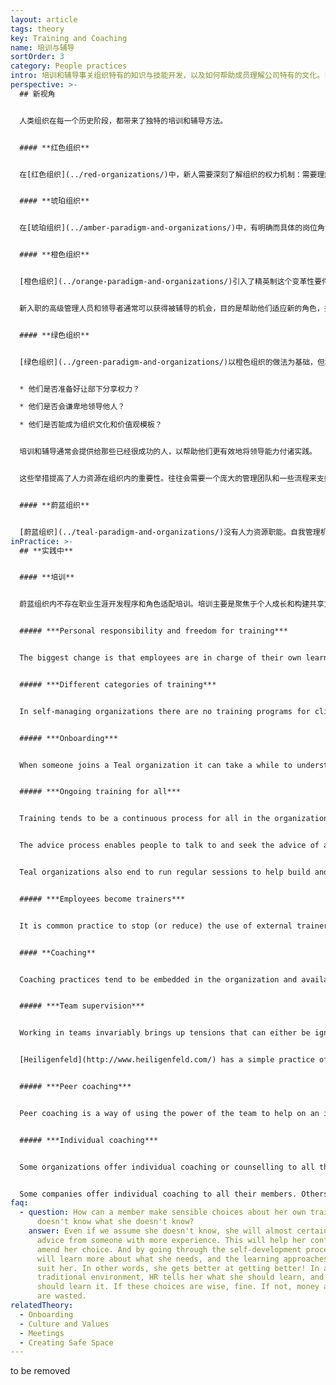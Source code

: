 ```yaml
---
layout: article
tags: theory
key: Training and Coaching
name: 培训与辅导
sortOrder: 3
category: People practices
intro: 培训和辅导事关组织特有的知识与技能开发，以及如何帮助成员理解公司特有的文化。目的是促进成员为组织提供全然而健康的贡献。
perspective: >-
  ## 新视角


  人类组织在每一个历史阶段，都带来了独特的培训和辅导方法。


  #### **红色组织**


  在[红色组织](../red-organizations/)中，新人需要深刻了解组织的权力机制：需要理解如何获得权力以及如何使用权力。这种学习来自于观察和倾听。可能有个“入会”仪式。也可能有一些培训交易技能的工具。除此之外，大多数知识都是通过观察和倾听获得的，个人的资历就像非正式的学徒一样逐渐增长。


  #### **琥珀组织**


  在[琥珀组织](../amber-paradigm-and-organizations/)中，有明确而具体的岗位角色划分。培训的目的是为了让组织内各级人员有效地履行其职责和责任（例如在军队中进行军官培训）。有些成员的职业培训由独立机构（职业学校或大学）提供。重视针对特定专业的资格证书。还会通过在职期间的持续培训，让每个级别的优秀人才都能得到晋升机会。


  #### **橙色组织**


  [橙色组织](../orange-paradigm-and-organizations/)引入了精英制这个变革性要件。原则上任何人都有机会升职。邮件收发室的男孩可以成为首席执行官——即使那个男孩碰巧是个女孩或者是少数民族裔。培训部门（通常是人力资源部的一个分支）为这一进展提供支持。通常组织会制作每个岗位角色（销售人员、技术人员、新人经理、中层经理、资深经理、高级经理等）所需的能力要求列表。橙色中一个常见的想法是，认为应该培养人才来填补组织结构图中现在和未来的空缺。这是个带来社会公平的突破，至少在原则上给人们更多机会，去选择追求最适合自己才能的道路。


  新入职的高级管理人员和领导者通常可以获得被辅导的机会，目的是帮助他们适应新的角色，并取得更好的绩效。组织中下级层面的成员通常得不到这类辅导。


  #### **绿色组织**


  [绿色组织](../green-paradigm-and-organizations/)以橙色组织的做法为基础，但增加了一个先进的管理理念。开始认为管理者应该为自己的部下提供支持与服务（公仆领导）。通常会根据应聘者的思维和行为来筛选管理职位，评估角度包括：


  * 他们是否准备好让部下分享权力？

  * 他们是否会谦卑地领导他人？

  * 他们是否能成为组织文化和价值观模板？


  培训和辅导通常会提供给那些已经很成功的人，以帮助他们更有效地将领导能力付诸实践。


  这些举措提高了人力资源在组织内的重要性。往往会需要一个庞大的管理团队和一些流程来支撑，如文化倡议、360度反馈、继任计划和士气调查。


  #### **蔚蓝组织**


  [蔚蓝组织](../teal-paradigm-and-organizations/)没有人力资源职能。自我管理机制能为成员提供额外的学习机会。鼓励每个人自觉开发定义自己的角色并尝试新事物。成员越是拥抱机会，越能习得更多的知识和技能--要么从同事那里学到，要么从新技能培训中学到。与传统模式的关键区别在于，成员能对自己的发展和成长自我负责。这类组织不会预定义各种角色，也不需要设置人力资源部，来提供针对固定岗位角色所需的知识和技能的各类培训课程，更不会为填补组织中的角色空缺而开设培训课程。不过通常蔚蓝组织仍然在技能培训方面进行投资。但通常由同事来完成。蔚蓝组织都会提供有效的[入职流程](../onboarding/)，主要是关于通用的公司文化和重要流程。从传统组织转入的人员，如果不学会各种新规则，同时忘记那些旧的规则和习惯，会困难重重。
inPractice: >-
  ## **实践中**


  #### **培训**


  蔚蓝组织内不存在职业生涯开发程序和角色适配培训。培训主要是聚焦于个人成长和构建共享文化。技能培训程序依然存在，并向所有需求者开放。这些技能培训多数由同事带领，很少采用外部培训机构的服务，主要是为了在此过程中深刻渗透公司的共同的[价值观与文化](../culture-and-values/)。


  ##### ***Personal responsibility and freedom for training***


  The biggest change is that employees are in charge of their own learning. They choose training to serve their own growth rather than training for career development. Provided members use the advice process, they can usually arrange any training they need. Some organizations have simplified matters by allowing colleagues to spend up to a specific amount on training without using the advice process. 


  ##### ***Different categories of training***


  In self-managing organizations there are no training programs for climbing the ladder. But they offer training rarely found in traditional organizations: training in the common culture and its processes (attended by all), and personal development training. Skill training programs still exist as required.  These are often led by colleagues rather than external trainers, people who really understand the company’s values and culture.


  ##### ***Onboarding***


  When someone joins a Teal organization it can take a while to understand the culture and processes that support it. As a consequence, Teal organzations tend to invest heavily in induction training. New hires are introduced to the various processes and given time to meet and work with a range of people across the organization. They may also be given training in subjects such as active listening, conflict resolution and problem solving.


  ##### ***Ongoing training for all***


  Training tends to be a continuous process for all in the organization. This typically happens through the advice process and through dedicating time to support the organizational culture.


  The advice process enables people to talk to and seek the advice of a range of people they would probably not have to deal with in a more conventional organization. As a consequence much is learnt about wide range of issues. The variety of roles that people take on also encourages this process.


  Teal organizations also end to run regular sessions to help build and develop the culture. These can include sessions where people can work on their own development with group support through to workshops designed to tune into the purpose of the organization. At [FAVI](http://www.favi.com/) Jean-François Zobrist hosted a session every Friday morning to address a specific cultural issue; these were open to anyone.


  ##### ***Employees become trainers***


  It is common practice to stop (or reduce) the use of external trainers. Classes are presented by colleagues who are passionate about the subject, and who tailor material to the language and culture of the organization. It is not uncommon for courses to go from the inside out. They might start by helping people to connect with who they are, and invite them to find authentic ways to express this as they discuss the subject matter. It could be difficult for an outsider to lead this discussion. Using members as trainers saves money and boosts morale--because it offers the trainer an opportunity to give and be recognized for their expertise.


  #### **Coaching**


  Coaching practices tend to be embedded in the organization and available to all. Coaching can take a number of different formats:


  ##### ***Team supervision***


  Working in teams invariably brings up tensions that can either be ignored or worked through. Dealing with the personal and underlying issues effectively is invariable a source of significant growth. It is not surprising that coaching support is available to facilitate this growth.


  [Heiligenfeld](http://www.heiligenfeld.com/) has a simple practice of coaching in team supervision. The company works with four external coaches who each have their domain of expertise (relationships, organization development, systems thinking and leadership). There are time slots with these coaches every month that teams can sign-up for. It's recommended that each team has at least one session a year; the average is two to four. With the help of the outsider, colleagues explore what a tension reveals about themselves and how they can resolve it.


  ##### ***Peer coaching***


  Peer coaching is a way of using the power of the team to help on an individual basis. Buutzorg for example, has a peer coaching process called ‘Intervesie”. It is structured process for helping an individual address and resolve an issue or problem with team support. Rather than falling into the common practices of offering advice or reassurance, the process allows the individual to work out a way forward on their own. There is often significant growth in the process as personal issues are recognized and worked through in a safe space.


  ##### ***Individual coaching***


  Some organizations offer individual coaching or counselling to all their members on a free and confidential basis, to both employees and their families for non-work matters. This reinforces the principle of wholeness by supporting the member in all aspects of their life.


  Some companies offer individual coaching to all their members. Others extend this, on a free and confidential basis, to employees and their families for non-work matters.
faq:
  - question: How can a member make sensible choices about her own training when she
      doesn't know what she doesn't know?
    answer: Even if we assume she doesn't know, she will almost certainly seek
      advice from someone with more experience. This will help her confirm or
      amend her choice. And by going through the self-development process, she
      will learn more about what she needs, and the learning approaches that
      suit her. In other words, she gets better at getting better! In a
      traditional environment, HR tells her what she should learn, and how she
      should learn it. If these choices are wise, fine. If not, money and time
      are wasted.
relatedTheory:
  - Onboarding
  - Culture and Values
  - Meetings
  - Creating Safe Space
---
```

to be removed